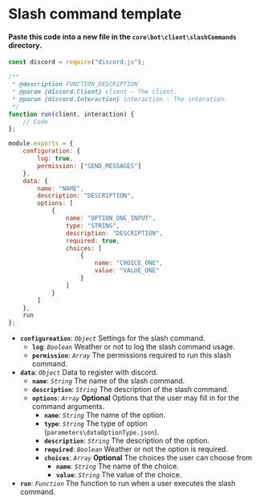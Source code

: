 # Slash command template
#### Paste this code into a new file in the `core\bot\client\slashCommands` directory.
```js
const discord = require("discord.js");

/**
 * @description FUNCTION_DESCRIPTION
 * @param {discord.Client} client - The client.
 * @param {discord.Interaction} interaction - The interation.
 */
function run(client, interaction) {
    // Code
};

module.exports = {
    configuration: {
        log: true,
        permission: ["SEND_MESSAGES"]
    },
    data: {
        name: "NAME",
        description: "DESCRIPTION",
        options: [
            {
                name: "OPTION_ONE_INPUT",
                type: "STRING",
                description: "DESCRIPTION",
                required: true,
                choices: [
                    {
                        name: "CHOICE_ONE",
                        value: "VALUE_ONE"
                    }
                ]
            }
        ]
    },
    run
};
```
* **`configureation`**: *`Object`* Settings for the slash command.
    * **`log`**: *`Boolean`* Weather or not to log the slash command usage.
    * **`permission`**: *`Array`* The permissions required to run this slash command.
* **`data`**: *`Object`* Data to register with discord.
    * **`name`**: *`String`* The name of the slash command.
    * **`description`**: *`String`* The description of the slash command.
    * **`options`**: *`Array`* **Optional** Options that the user may fill in for the command arguments.
        * **`name`**: *`String`* The name of the option.
        * **`type`**: *`String`* The type of option (`parameters\dataOptionType.json`).
        * **`description`**: *`String`* The description of the option.
        * **`required`**: *`Boolean`* Weather or not the option is required.
        * **`choices`**: *`Array`* **Optional** The choices the user can choose from
            * **`name`**: *`String`* The name of the choice.
            * **`value`**: *`String`* The value of the choice.
* **`run`**: *`Function`* The function to run when a user executes the slash command.

<!-- → -->
